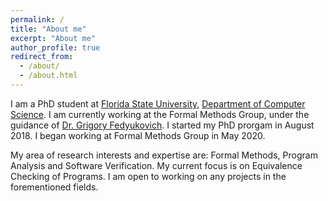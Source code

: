 ```yaml
---
permalink: /
title: "About me"
excerpt: "About me"
author_profile: true
redirect_from: 
  - /about/
  - /about.html
---
```


I am a PhD student at [Florida State University](https://www.fsu.edu/), [Department of Computer Science](https://www.cs.fsu.edu/). I am currently working at the Formal Methods Group, under the guidance of [Dr. Grigory Fedyukovich](http://www.cs.fsu.edu/~grigory/). I started my PhD prorgam in August 2018. I began working at Formal Methods Group in May 2020. 

My area of research interests and expertise are: Formal Methods, Program Analysis and Software Verification. My current focus is on Equivalence Checking of Programs. I am open to working on any projects in the forementioned fields. 
